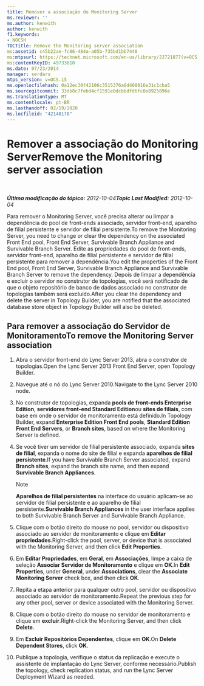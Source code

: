 ```yaml
---
title: Remover a associação do Monitoring Server
ms.reviewer: ''
ms.author: kenwith
author: kenwith
f1.keywords:
- NOCSH
TOCTitle: Remove the Monitoring server association
ms:assetid: c45b22ae-fc06-484a-a05b-735bd1bb7448
ms:mtpsurl: https://technet.microsoft.com/en-us/library/JJ721877(v=OCS.15)
ms:contentKeyID: 49733810
ms.date: 07/23/2014
manager: serdars
mtps_version: v=OCS.15
ms.openlocfilehash: 0a12ec30f42106c3515376a0d408016e31c1cba5
ms.sourcegitcommit: 33db8c7febd4cf1591e8dcbbdfd6fc8e8925896e
ms.translationtype: MT
ms.contentlocale: pt-BR
ms.lasthandoff: 02/19/2020
ms.locfileid: "42148178"
---
```

<div data-xmlns="http://www.w3.org/1999/xhtml">

<div class="topic" data-xmlns="http://www.w3.org/1999/xhtml" data-msxsl="urn:schemas-microsoft-com:xslt" data-cs="http://msdn.microsoft.com/">

<div data-asp="https://msdn2.microsoft.com/asp">

# <a name="remove-the-monitoring-server-association"></a><span data-ttu-id="057e4-102">Remover a associação do Monitoring Server</span><span class="sxs-lookup"><span data-stu-id="057e4-102">Remove the Monitoring server association</span></span>

</div>

<div id="mainSection">

<div id="mainBody">

<span> </span>

<span data-ttu-id="057e4-103">_**Última modificação do tópico:** 2012-10-04_</span><span class="sxs-lookup"><span data-stu-id="057e4-103">_**Topic Last Modified:** 2012-10-04_</span></span>

<span data-ttu-id="057e4-104">Para remover o Monitoring Server, você precisa alterar ou limpar a dependência do pool de front-ends associado, servidor front-end, aparelho de filial persistente e servidor de filial persistente.</span><span class="sxs-lookup"><span data-stu-id="057e4-104">To remove the Monitoring Server, you need to change or clear the dependency on the associated Front End pool, Front End Server, Survivable Branch Appliance and Survivable Branch Server.</span></span> <span data-ttu-id="057e4-105">Edite as propriedades do pool de front-ends, servidor front-end, aparelho de filial persistente e servidor de filial persistente para remover a dependência.</span><span class="sxs-lookup"><span data-stu-id="057e4-105">You edit the properties of the Front End pool, Front End Server, Survivable Branch Appliance and Survivable Branch Server to remove the dependency.</span></span> <span data-ttu-id="057e4-106">Depois de limpar a dependência e excluir o servidor no construtor de topologias, você será notificado de que o objeto repositório de banco de dados associado no construtor de topologias também será excluído.</span><span class="sxs-lookup"><span data-stu-id="057e4-106">After you clear the dependency and delete the server in Topology Builder, you are notified that the associated database store object in Topology Builder will also be deleted.</span></span>

<div>

## <a name="to-remove-the-monitoring-server-association"></a><span data-ttu-id="057e4-107">Para remover a associação do Servidor de Monitoramento</span><span class="sxs-lookup"><span data-stu-id="057e4-107">To remove the Monitoring Server association</span></span>

1.  <span data-ttu-id="057e4-108">Abra o servidor front-end do Lync Server 2013, abra o construtor de topologias.</span><span class="sxs-lookup"><span data-stu-id="057e4-108">Open the Lync Server 2013 Front End Server, open Topology Builder.</span></span>

2.  <span data-ttu-id="057e4-109">Navegue até o nó do Lync Server 2010.</span><span class="sxs-lookup"><span data-stu-id="057e4-109">Navigate to the Lync Server 2010 node.</span></span>

3.  <span data-ttu-id="057e4-110">No construtor de topologias, expanda **pools de front-ends Enterprise Edition**, **servidores front-end Standard Edition**ou **sites de filiais**, com base em onde o servidor de monitoramento está definido.</span><span class="sxs-lookup"><span data-stu-id="057e4-110">In Topology Builder, expand **Enterprise Edition Front End pools**, **Standard Edition Front End Servers**, or **Branch sites**, based on where the Monitoring Server is defined.</span></span>

4.  <span data-ttu-id="057e4-111">Se você tiver um servidor de filial persistente associado, expanda **sites de filial**, expanda o nome do site de filial e expanda **aparelhos de filial persistente**.</span><span class="sxs-lookup"><span data-stu-id="057e4-111">If you have Survivable Branch Server associated, expand **Branch sites**, expand the branch site name, and then expand **Survivable Branch Appliances**.</span></span>
    
    <div>
    

    > [!NOTE]  
    > <span data-ttu-id="057e4-112"><STRONG>Aparelhos de filial persistentes</STRONG> na interface do usuário aplicam-se ao servidor de filial persistente e ao aparelho de filial persistente.</span><span class="sxs-lookup"><span data-stu-id="057e4-112"><STRONG>Survivable Branch Appliances</STRONG> in the user interface applies to both Survivable Branch Server and Survivable Branch Appliance.</span></span>

    
    </div>

5.  <span data-ttu-id="057e4-113">Clique com o botão direito do mouse no pool, servidor ou dispositivo associado ao servidor de monitoramento e clique em **Editar propriedades**.</span><span class="sxs-lookup"><span data-stu-id="057e4-113">Right-click the pool, server, or device that is associated with the Monitoring Server, and then click **Edit Properties**.</span></span>

6.  <span data-ttu-id="057e4-114">Em **Editar Propriedades**, em **Geral**, em **Associações**, limpe a caixa de seleção **Associar Servidor de Monitoramento** e clique em **OK**.</span><span class="sxs-lookup"><span data-stu-id="057e4-114">In **Edit Properties**, under **General**, under **Associations**, clear the **Associate Monitoring Server** check box, and then click **OK**.</span></span>

7.  <span data-ttu-id="057e4-115">Repita a etapa anterior para qualquer outro pool, servidor ou dispositivo associado ao servidor de monitoramento.</span><span class="sxs-lookup"><span data-stu-id="057e4-115">Repeat the previous step for any other pool, server or device associated with the Monitoring Server.</span></span>

8.  <span data-ttu-id="057e4-116">Clique com o botão direito do mouse no servidor de monitoramento e clique em **excluir**.</span><span class="sxs-lookup"><span data-stu-id="057e4-116">Right-click the Monitoring Server, and then click **Delete**.</span></span>

9.  <span data-ttu-id="057e4-117">Em **Excluir Repositórios Dependentes**, clique em **OK**.</span><span class="sxs-lookup"><span data-stu-id="057e4-117">On **Delete Dependent Stores**, click **OK**.</span></span>

10. <span data-ttu-id="057e4-118">Publique a topologia, verifique o status da replicação e execute o assistente de implantação do Lync Server, conforme necessário.</span><span class="sxs-lookup"><span data-stu-id="057e4-118">Publish the topology, check replication status, and run the Lync Server Deployment Wizard as needed.</span></span>

</div>

</div>

<span> </span>

</div>

</div>

</div>

